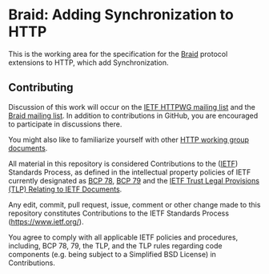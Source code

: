 # Braid: Adding Synchronization to HTTP

This is the working area for the specification for the
[Braid](https://braid.news) protocol extensions to HTTP, which add
Synchronization.

## Contributing

Discussion of this work will occur on the
[IETF HTTPWG mailing list](https://lists.w3.org/Archives/Public/ietf-http-wg/)
and the [Braid mailing list](https://groups.google.com/forum/#!forum/braid-http).
In addition to contributions in GitHub, you are encouraged to participate in
discussions there.

You might also like to familiarize yourself with other
[HTTP working group documents](https://github.com/httpwg/http-extensions/blob/master/CONTRIBUTING.md).

All material in this repository is considered Contributions to the
([IETF](https://www.ietf.org/)) Standards Process, as defined in the
intellectual property policies of IETF currently designated as
[BCP 78](https://www.rfc-editor.org/info/bcp78),
[BCP 79](https://www.rfc-editor.org/info/bcp79) and the
[IETF Trust Legal Provisions (TLP) Relating to IETF Documents](http://trustee.ietf.org/trust-legal-provisions.html).

Any edit, commit, pull request, issue, comment or other change made to this
repository constitutes Contributions to the IETF Standards Process
(https://www.ietf.org/).


You agree to comply with all applicable IETF policies and procedures,
including, BCP 78, 79, the TLP, and the TLP rules regarding code components
(e.g. being subject to a Simplified BSD License) in Contributions.
